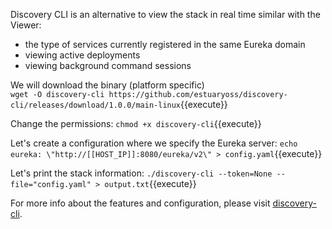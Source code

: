 Discovery CLI is an alternative to view the stack in real time similar with the Viewer:  
- the type of services currently registered in the same Eureka domain
- viewing active deployments
- viewing background command sessions

We will download the binary (platform specific)    
`wget -O discovery-cli https://github.com/estuaryoss/discovery-cli/releases/download/1.0.0/main-linux`{{execute}}

Change the permissions:
`chmod +x discovery-cli`{{execute}}

Let's create a configuration where we specify the Eureka server:
`echo eureka: \"http://[[HOST_IP]]:8080/eureka/v2\" > config.yaml`{{execute}}

Let's print the stack information:
`./discovery-cli --token=None --file="config.yaml" > output.txt`{{execute}}


For more info about the features and configuration, please visit [discovery-cli](https://github.com/estuaryoss/discovery-cli).

